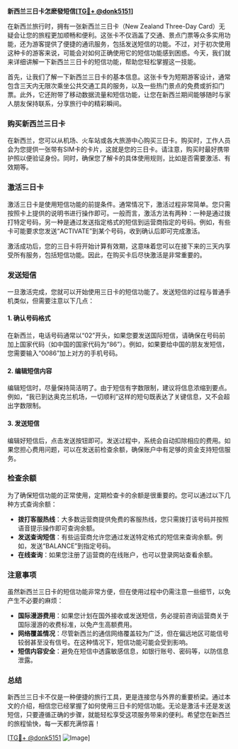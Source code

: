 **新西兰三日卡怎麽發短信[[TG💪+ @donk5151](https://t.me/s/donk5151)]**

在新西兰旅行时，拥有一张新西兰三日卡（New Zealand Three-Day Card）无疑会让您的旅程更加顺畅和便利。这张卡不仅涵盖了交通、景点门票等众多实用功能，还为游客提供了便捷的通讯服务，包括发送短信的功能。不过，对于初次使用这种卡的游客来说，可能会对如何正确使用它的短信功能感到困惑。今天，我们就来详细讲解一下新西兰三日卡的短信功能，帮助您轻松掌握这一技能。

首先，让我们了解一下新西兰三日卡的基本信息。这张卡专为短期游客设计，通常包含三天内无限次乘坐公共交通工具的服务，以及一些热门景点的免费或折扣门票。此外，它还附带了移动数据流量和短信功能，让您在新西兰期间能够随时与家人朋友保持联系，分享旅行中的精彩瞬间。

### **购买新西兰三日卡**

在新西兰，您可以从机场、火车站或各大旅游中心购买三日卡。购买时，工作人员会为您提供一张带有SIM卡的卡片，这就是您的三日卡。请注意，购买时最好携带护照以便验证身份。同时，确保您了解卡的具体使用规则，比如是否需要激活、有效期等。

### **激活三日卡**

激活三日卡是使用短信功能的前提条件。通常情况下，激活过程非常简单。您只需按照卡上提供的说明书进行操作即可。一般而言，激活方法有两种：一种是通过拨打特定号码，另一种是通过发送指定格式的短信到运营商指定的号码。例如，有些卡可能要求您发送“ACTIVATE”到某个号码，收到确认后即可完成激活。

激活成功后，您的三日卡将开始计算有效期，这意味着您可以在接下来的三天内享受所有服务，包括短信功能。因此，在购买卡后尽快激活是非常重要的。

### **发送短信**

一旦激活完成，您就可以开始使用三日卡的短信功能了。发送短信的过程与普通手机类似，但需要注意以下几点：

#### **1. 确认号码格式**
在新西兰，电话号码通常以“02”开头，如果您要发送国际短信，请确保在号码前加上国家代码（如中国的国家代码为“86”）。例如，如果要给中国的朋友发短信，您需要输入“0086”加上对方的手机号码。

#### **2. 编辑短信内容**
编辑短信时，尽量保持简洁明了。由于短信有字数限制，建议将信息浓缩到要点。例如，“我已到达奥克兰机场，一切顺利”这样的短句既表达了关键信息，又不会超出字数限制。

#### **3. 发送短信**
编辑好短信后，点击发送按钮即可。发送过程中，系统会自动扣除相应的费用。如果您担心费用问题，可以在发送前检查余额，确保账户中有足够的资金支持短信服务。

### **检查余额**

为了确保短信功能的正常使用，定期检查卡的余额是很重要的。您可以通过以下几种方式查询余额：

- **拨打客服热线**：大多数运营商提供免费的客服热线，您只需拨打该号码并按照语音提示操作即可查询余额。
- **发送查询短信**：有些运营商允许您通过发送特定格式的短信来查询余额。例如，发送“BALANCE”到指定号码。
- **在线查询**：如果您注册了运营商的在线账户，也可以登录网站查看余额。

### **注意事项**

虽然新西兰三日卡的短信功能非常方便，但在使用过程中仍需注意一些细节，以免产生不必要的麻烦：

- **国际漫游费用**：如果您计划在国外接收或发送短信，务必提前咨询运营商关于国际漫游的收费标准，以免产生高额费用。
- **网络覆盖情况**：尽管新西兰的通信网络覆盖较为广泛，但在偏远地区可能信号较弱甚至没有信号。在这种情况下，短信功能可能会受到影响。
- **短信内容安全**：避免在短信中透露敏感信息，如银行账号、密码等，以防信息泄露。

### **总结**

新西兰三日卡不仅是一种便捷的旅行工具，更是连接您与外界的重要桥梁。通过本文的介绍，相信您已经掌握了如何使用三日卡的短信功能。无论是激活卡还是发送短信，只要遵循正确的步骤，就能轻松享受这项服务带来的便利。希望您在新西兰的旅程愉快，每一天都充满惊喜！

[[TG💪+ @donk5151](https://t.me/s/donk5151) ![Image](https://i.postimg.cc/rwNCRYN7/Snipaste-2025-04-30-17-27-05.png)]